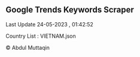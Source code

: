 

## Google Trends Keywords Scraper 
 
Last Update 24-05-2023 , 01:42:52

Country List :
VIETNAM.json



© Abdul Muttaqin 
